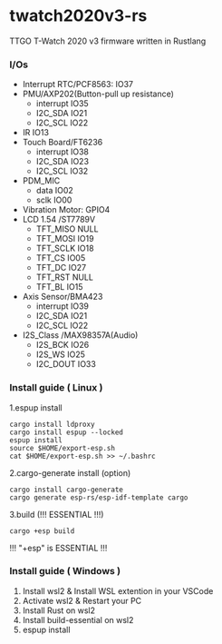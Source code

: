 # twatch2020v3-rs
TTGO T-Watch 2020 v3 firmware written in Rustlang

### I/Os
 - Interrupt RTC/PCF8563: IO37
 - PMU/AXP202(Button-pull up resistance)
   - interrupt IO35
   - I2C_SDA IO21
   - I2C_SCL IO22
 - IR IO13
 - Touch Board/FT6236
   - interrupt IO38
   - I2C_SDA IO23
   - I2C_SCL IO32
 - PDM_MIC
   - data IO02
   - sclk IO00
 - Vibration Motor: GPIO4
 - LCD 1.54 /ST7789V
   - TFT_MISO NULL
   - TFT_MOSI IO19
   - TFT_SCLK IO18
   - TFT_CS IO05
   - TFT_DC IO27
   - TFT_RST NULL
   - TFT_BL IO15
 - Axis Sensor/BMA423
   - interrupt IO39
   - I2C_SDA IO21
   - I2C_SCL IO22
 - I2S_Class /MAX98357A(Audio)
   - I2S_BCK IO26
   - I2S_WS IO25
   - I2C_DOUT IO33

### Install guide ( Linux )
1.espup install
```
cargo install ldproxy
cargo install espup --locked
espup install
source $HOME/export-esp.sh
cat $HOME/export-esp.sh >> ~/.bashrc
```
2.cargo-generate install (option)
```
cargo install cargo-generate
cargo generate esp-rs/esp-idf-template cargo
```
3.build (!!! ESSENTIAL !!!)
```
cargo +esp build
```
!!! "+esp" is ESSENTIAL !!!

### Install guide ( Windows )
1. Install wsl2 & Install WSL extention in your VSCode
2. Activate wsl2 & Restart your PC
3. Install Rust on wsl2
4. Install build-essential on wsl2
5. espup install
